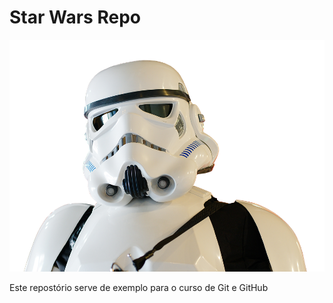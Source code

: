 # Star Wars Repo

![alt text](./starwars.png)

Este repostório serve de exemplo para o curso de Git e GitHub